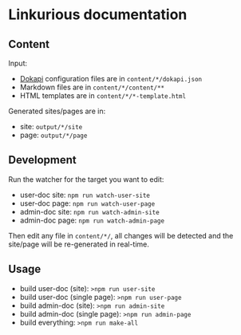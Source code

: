# Linkurious documentation

## Content

Input:

- [Dokapi](https://github.com/Linkurious/dokapi) configuration files are in `content/*/dokapi.json`
- Markdown files are in `content/*/content/**`
- HTML templates are in `content/*/*-template.html`

Generated sites/pages are in:

- site: `output/*/site`
- page: `output/*/page`

## Development

Run the watcher for the target you want to edit:
- user-doc site: `npm run watch-user-site`
- user-doc page: `npm run watch-user-page`
- admin-doc site: `npm run watch-admin-site`
- admin-doc page: `npm run watch-admin-page`

Then edit any file in `content/*/`, all changes will be detected and
the site/page will be re-generated in real-time.

## Usage

- build user-doc (site): `>npm run user-site`
- build user-doc (single page): `>npm run user-page`
- build admin-doc (site): `>npm run admin-site`
- build admin-doc (single page): `>npm run admin-page`
- build everything: `>npm run make-all`
